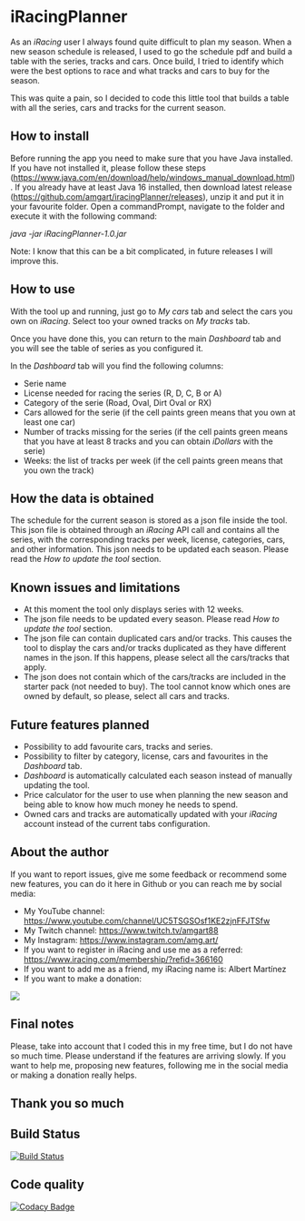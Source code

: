 # iRacingPlanner
As an *iRacing* user I always found quite difficult to plan my season. When a new season schedule is released, 
I used to go the schedule pdf and build a table with the series, tracks and cars. Once build, I tried to identify
which were the best options to race and what tracks and cars to buy for the season.

This was quite a pain, so I decided to code this little tool that builds a table with all the series, cars and
tracks for the current season.

## How to install
Before running the app you need to make sure that you have Java installed. If you have not installed it, please
follow these steps (https://www.java.com/en/download/help/windows_manual_download.html).
If you already have at least Java 16 installed, then download latest release 
(https://github.com/amgart/iracingPlanner/releases), unzip it and put it in your favourite folder.
Open a commandPrompt, navigate to the folder and execute it with the following command:

*java -jar iRacingPlanner-1.0.jar* 

Note: I know that this can be a bit complicated, in future releases I will improve this.

## How to use
With the tool up and running, just go to *My cars* tab and select the cars you own on *iRacing*. 
Select too your owned tracks on *My tracks* tab.

Once you have done this, you can return to the main *Dashboard* tab and you will see the table of series 
as you configured it.

In the *Dashboard* tab will you find the following columns:
  * Serie name
  * License needed for racing the series (R, D, C, B or A)
  * Category of the serie (Road, Oval, Dirt Oval or RX)
  * Cars allowed for the serie (if the cell paints green means that you own at least one car)
  * Number of tracks missing for the series (if the cell paints green means that you have at least 8 tracks and you can obtain *iDollars* with the serie)
  * Weeks: the list of tracks per week (if the cell paints green means that you own the track)

## How the data is obtained
The schedule for the current season is stored as a json file inside the tool. This json file is obtained through
an *iRacing* API call and contains all the series, with the corresponding tracks per week, license, categories, 
cars, and other information. This json needs to be updated each season. Please read the 
*How to update the tool* section.

## Known issues and limitations
  * At this moment the tool only displays series with 12 weeks.
  * The json file needs to be updated every season. Please read *How to update the tool* section.
  * The json file can contain duplicated cars and/or tracks. This causes the tool to display the cars and/or tracks duplicated as they have different names in the json. If this happens, please select all the cars/tracks that apply.
  * The json does not contain which of the cars/tracks are included in the starter pack (not needed to buy). The tool cannot know which ones are owned by default, so please, select all cars and tracks.

## Future features planned
  * Possibility to add favourite cars, tracks and series.
  * Possibility to filter by category, license, cars and favourites in the *Dashboard* tab.
  * *Dashboard* is automatically calculated each season instead of manually updating the tool.
  * Price calculator for the user to use when planning the new season and being able to know how much money he needs to spend.
  * Owned cars and tracks are automatically updated with your *iRacing* account instead of the current tabs configuration.

## About the author
If you want to report issues, give me some feedback or recommend some new features, you can do it here in
Github or you can reach me by social media:

  * My YouTube channel: https://www.youtube.com/channel/UC5TSGSOsf1KE2zjnFFJTSfw
  * My Twitch channel: https://www.twitch.tv/amgart88
  * My Instagram: https://www.instagram.com/amg.art/
  * If you want to register in iRacing and use me as a referred: https://www.iracing.com/membership/?refid=366160
  * If you want to add me as a friend, my iRacing name is: Albert Martínez
  * If you want to make a donation:

[![](https://www.paypalobjects.com/es_ES/ES/i/btn/btn_donate_LG.gif)](https://www.paypal.com/cgi-bin/webscr?cmd=_s-xclick&hosted_button_id=WBC5FZRDZHMSE)

## Final notes
Please, take into account that I coded this in my free time, but I do not have so much time. Please understand
if the features are arriving slowly. 
If you want to help me, proposing new features, following me in the social media or making a donation 
really helps.

## Thank you so much

## Build Status
[![Build Status](https://travis-ci.com/amgart/iracingPlanner.svg?token=fxGz683x8EKy5r4BMBoM&branch=develop)](https://travis-ci.com/amgart/iracingPlanner)

## Code quality
[![Codacy Badge](https://app.codacy.com/project/badge/Grade/c2a6545e7f60442baca49e0d551d29a1)](https://www.codacy.com/gh/amgart/iracingPlanner/dashboard?utm_source=github.com&amp;utm_medium=referral&amp;utm_content=amgart/iracingPlanner&amp;utm_campaign=Badge_Grade)
